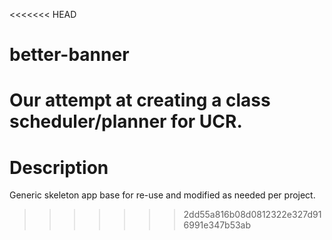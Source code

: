<<<<<<< HEAD
# better-banner
Our attempt at creating a class scheduler/planner for UCR. 
=======
# Description
Generic skeleton app base for re-use and modified as needed per project.
>>>>>>> 2dd55a816b08d0812322e327d916991e347b53ab
